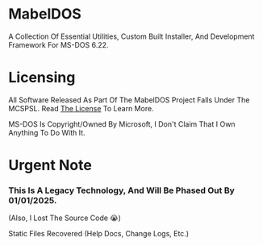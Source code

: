# MabelDOS
A Collection Of Essential Utilities, Custom Built Installer, And Development Framework For MS-DOS 6.22.

# Licensing
All Software Released As Part Of The MabelDOS Project Falls Under The MCSPSL. Read <a href="https://github.com/MabelMedia-LLC/MCSPSL">The License</a> To Learn More.

MS-DOS Is Copyright/Owned By Microsoft, I Don't Claim That I Own Anything To Do With It.

# Urgent Note

### This Is A Legacy Technology, And Will Be Phased Out By 01/01/2025.

(Also, I Lost The Source Code 😭)

Static Files Recovered (Help Docs, Change Logs, Etc.)
